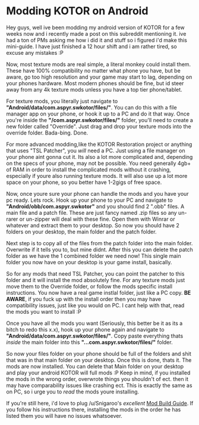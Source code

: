 # Modding KOTOR on Android

Hey guys, well ive been modding my android version of KOTOR for a few weeks now and i recently made a post on this subreddit mentioning it. ive had a ton of PMs asking me how i did it and stuff so i figured i'd make this mini-guide. I have just finished a 12 hour shift and i am rather tired, so excuse any mistakes :P

Now, most texture mods are real simple, a literal monkey could install them. These have 100% compatibility no matter what phone you have, but be aware, go too high resolution and your game may start to lag, depending on your phones hardware. Most modern phones should be fine, but id steer away from any 4k texture mods unless you have a top tier phone/tablet.

For texture mods, you literally just navigate to **"Android/data/com.aspyr.swkotor/files/"**. You can do this with a file manager app on your phone, or hook it up to a PC and do it that way. Once you're inside the **"/com.aspyr.swkotor/files/"** folder, you'll need to create a new folder called "Override". Just drag and drop your texture mods into the override folder. Bada-bing. Done.

For more advanced modding,like the KOTOR Restoration project or anything that uses "TSL Patcher", you *will* need a PC. Just using a file manager on your phone aint gonna cut it. Its also a lot more complicated and, depending on the specs of your phone, may not be possible. You need generally 4gb+ of RAM in order to install the complicated mods without it crashing, especially if youre also running texture mods. It will also use up a lot more space on your phone, so you better have 1-2gigs of free space.

Now, once youre sure your phone can handle the mods and you have your pc ready. Lets rock. Hook up your phone to your PC and navigate to **"Android/obb/com.aspyr.swkotor"** and you should find 2 ".obb" files. A main file and a patch file. These are just fancy named .zip files so any un-rarer or un-zipper will deal with these fine. Open them with Winrar or whatever and extract them to your desktop. So now you should have 2 folders on your desktop, the main folder and the patch folder.

Next step is to copy all of the files from the patch folder into the main folder. Overwrite if it tells you to, but mine didnt. After this you can delete the patch folder as we have the 1 combined folder we need now! This single main folder you now have on your desktop is your game install, basically.

So for any mods that need TSL Patcher, you can point the patcher to this folder and it will install the mod absolutely fine. For any texture mods just move them to the Override folder, or follow the mods specific install instructions. You now have a real game instlal folder, just like a PC copy. **BE AWARE**, if you fuck up with the install order then you may have compatibility issues, just like you would on PC. I cant help with that, read the mods you want to install :P

Once you have all the mods you want (Seriously, this better be it as its a bitch to redo this x.x), hook up your phone again and navigate to **"Android/data/com.aspyr.swkotor/files/"**. Copy paste everything thats *inside* the main folder into this **"...com.aspyr.swkotor/files/"** folder.

So now your files folder on your phone should be full of the folders and shit that was in that main folder on your desktop. Once this is done, thats it. The mods are now installed. You can delete that Main folder on your desktop and play your android KOTOR will full mods :P Keep in mind, if you installed the mods in the wrong order, overwrote things you shouldn't of ect. then it may have comparability issues like crashing ect. This is exactly the same as on PC, so i urge you to *read* the mods youre installing.

If you're still here, i'd love to plug /u/Snigaroo's *excellent* [Mod Build Guide](https://www.reddit.com/r/kotor/comments/4yo3fd/kotor_1_and_2_mod_builds_guaranteed_compatibility/). If you follow his instructions there, installing the mods in the order he has listed them you will have no issues whatsoever.
